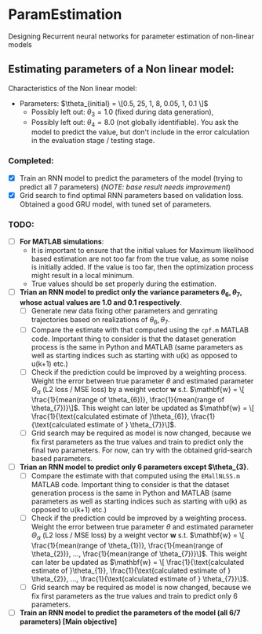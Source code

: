 # ParamEstimation
Designing Recurrent neural networks for parameter estimation of non-linear models

## Estimating parameters of a Non linear model:

Characteristics of the Non linear model:
- Parameters: $\theta_{initial} = \[0.5, 25, 1, 8, 0.05, 1, 0.1 \]$
  - Possibly left out: $\theta_{3}=1.0$ (fixed during data generation),
  - Possibly left out: $\theta_{4}=8.0$ (not globally identifiable). You ask the model to predict the value, but don't include in the error calculation in the evaluation stage / testing stage. 
  
### Completed:
- [x] Train an RNN model to predict the parameters of the model (trying to predict all 7 parameters) (*NOTE: base result needs improvement*)
- [x] Grid search to find optimal RNN parameters based on validation loss. Obtained a good GRU model, with tuned set of parameters.
### TODO:
- [ ] **For MATLAB simulations**: 
    - It is important to ensure that the initial values for Maximum likelihood based estimation are not too far from the true value, as some noise is initially added. If the value is too far, then the optimization process might result in a local minimum. 
    - True values should be set properly during the estimation.
- [ ] **Trian an RNN model to predict only the variance parameters $\theta_{6},\theta_{7}$, whose actual values are 1.0 and 0.1 respectively**.
    - [ ] Generate new data fixing other parameters and genrating trajectories based on realizations of $\theta_{6},\theta_{7}$.
    - [ ] Compare the estimate with that computed using the `cpf.m` MATLAB code. Important thing to consider is that the dataset generation process is the same in Python and MATLAB (same parameters as well as starting indices such as starting with u(k) as opposed to u(k+1) etc.)
    - [ ] Check if the prediction could be improved by a weighting process. Weight the error between true parameter $\theta$ and estimated parameter $\Theta_{\alpha}$ (L2 loss / MSE loss) by a weight vector $\mathbf{w}$ s.t. $\mathbf{w} = \[ \frac{1}{mean(range of \theta_{6})}, \frac{1}{mean(range of \theta_{7})}\]$. This weight can later be updated as $\mathbf{w} = \[ \frac{1}{\text{calculated estimate of }\theta_{6}}, \frac{1}{\text{calculated estimate of } \theta_{7}}\]$.
    - [ ] Grid search may be required as model is now changed, because we fix first parameters as the true values and train to predict only the final two parameters. For now, can try with the obtained grid-search based parameters.
- [ ] **Trian an RNN model to predict only 6 parameters except $\theta_{3}**.
    - [ ] Compare the estimate with that computed using the `EMallNLSS.m` MATLAB code. Important thing to consider is that the dataset generation process is the same in Python and MATLAB (same parameters as well as starting indices such as starting with u(k) as opposed to u(k+1) etc.)
    - [ ] Check if the prediction could be improved by a weighting process. Weight the error between true parameter $\theta$ and estimated parameter $\Theta_{\alpha}$ (L2 loss / MSE loss) by a weight vector $\mathbf{w}$ s.t. $\mathbf{w} = \[ \frac{1}{mean(range of \theta_{1})}, \frac{1}{mean(range of \theta_{2})}, ..., \frac{1}{mean(range of \theta_{7})}\]$. This weight can later be updated as $\mathbf{w} = \[ \frac{1}{\text{calculated estimate of }\theta_{1}}, \frac{1}{\text{calculated estimate of } \theta_{2}}, ..., \frac{1}{\text{calculated estimate of } \theta_{7}}\]$.
    - [ ] Grid search may be required as model is now changed, because we fix first parameters as the true values and train to predict only 6 parameters.
- [ ] **Train an RNN model to predict the parameters of the model (all 6/7 parameters) [Main objective]**
